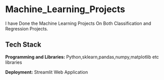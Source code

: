 # Machine_Learning_Projects
I have Done the Machine Learning Projects On Both Classification and  Regression Projects.


## Tech Stack

**Programming and Libraries:** Python,sklearn,pandas,numpy,matplotlib etc libraries

**Deployment:** Streamlit Web Application

